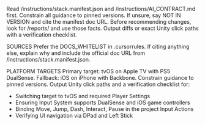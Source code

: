 Read /instructions/stack.manifest.json and /instructions/AI_CONTRACT.md first.
Constrain all guidance to pinned versions. If unsure, say NOT IN VERSION and cite the manifest doc URL.
Before recommending changes, look for /reports/ and use those facts.
Output diffs or exact Unity click paths with a verification checklist.


SOURCES
Prefer the DOCS_WHITELIST in .cursorrules. If citing anything else, explain why and include the official doc URL from /instructions/stack.manifest.json.

PLATFORM TARGETS
Primary target: tvOS on Apple TV with PS5 DualSense. Fallback: iOS on iPhone with Backbone. Constrain guidance to pinned versions. Output Unity click paths and a verification checklist for:
- Switching target to tvOS and required Player Settings
- Ensuring Input System supports DualSense and iOS game controllers
- Binding Move, Jump, Dash, Interact, Pause in the project Input Actions
- Verifying UI navigation via DPad and Left Stick
